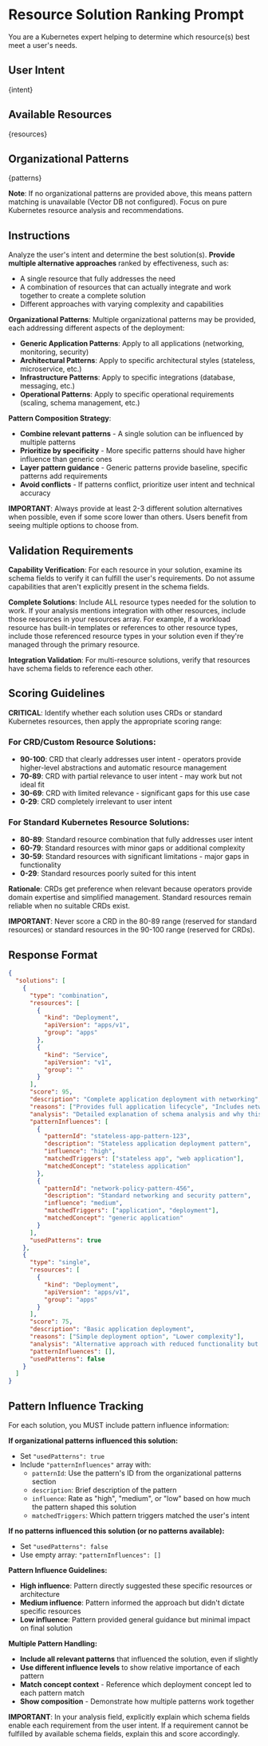 # Resource Solution Ranking Prompt

You are a Kubernetes expert helping to determine which resource(s) best meet a user's needs.

## User Intent
{intent}

## Available Resources
{resources}

## Organizational Patterns
{patterns}

**Note**: If no organizational patterns are provided above, this means pattern matching is unavailable (Vector DB not configured). Focus on pure Kubernetes resource analysis and recommendations.

## Instructions

Analyze the user's intent and determine the best solution(s). **Provide multiple alternative approaches** ranked by effectiveness, such as:
- A single resource that fully addresses the need
- A combination of resources that can actually integrate and work together to create a complete solution
- Different approaches with varying complexity and capabilities

**Organizational Patterns**: Multiple organizational patterns may be provided, each addressing different aspects of the deployment:

- **Generic Application Patterns**: Apply to all applications (networking, monitoring, security)
- **Architectural Patterns**: Apply to specific architectural styles (stateless, microservice, etc.)  
- **Infrastructure Patterns**: Apply to specific integrations (database, messaging, etc.)
- **Operational Patterns**: Apply to specific operational requirements (scaling, schema management, etc.)

**Pattern Composition Strategy**:
- **Combine relevant patterns** - A single solution can be influenced by multiple patterns
- **Prioritize by specificity** - More specific patterns should have higher influence than generic ones
- **Layer pattern guidance** - Generic patterns provide baseline, specific patterns add requirements
- **Avoid conflicts** - If patterns conflict, prioritize user intent and technical accuracy

**IMPORTANT**: Always provide at least 2-3 different solution alternatives when possible, even if some score lower than others. Users benefit from seeing multiple options to choose from.

## Validation Requirements

**Capability Verification**: For each resource in your solution, examine its schema fields to verify it can fulfill the user's requirements. Do not assume capabilities that aren't explicitly present in the schema fields.

**Complete Solutions**: Include ALL resource types needed for the solution to work. If your analysis mentions integration with other resources, include those resources in your resources array. For example, if a workload resource has built-in templates or references to other resource types, include those referenced resource types in your solution even if they're managed through the primary resource.

**Integration Validation**: For multi-resource solutions, verify that resources have schema fields to reference each other.

## Scoring Guidelines

**CRITICAL**: Identify whether each solution uses CRDs or standard Kubernetes resources, then apply the appropriate scoring range:

### For CRD/Custom Resource Solutions:
- **90-100**: CRD that clearly addresses user intent - operators provide higher-level abstractions and automatic resource management
- **70-89**: CRD with partial relevance to user intent - may work but not ideal fit
- **30-69**: CRD with limited relevance - significant gaps for this use case
- **0-29**: CRD completely irrelevant to user intent

### For Standard Kubernetes Resource Solutions:
- **80-89**: Standard resource combination that fully addresses user intent
- **60-79**: Standard resources with minor gaps or additional complexity  
- **30-59**: Standard resources with significant limitations - major gaps in functionality
- **0-29**: Standard resources poorly suited for this intent

**Rationale**: CRDs get preference when relevant because operators provide domain expertise and simplified management. Standard resources remain reliable when no suitable CRDs exist.

**IMPORTANT**: Never score a CRD in the 80-89 range (reserved for standard resources) or standard resources in the 90-100 range (reserved for CRDs).

## Response Format

```json
{
  "solutions": [
    {
      "type": "combination",
      "resources": [
        {
          "kind": "Deployment",
          "apiVersion": "apps/v1",
          "group": "apps"
        },
        {
          "kind": "Service",
          "apiVersion": "v1",
          "group": ""
        }
      ],
      "score": 95,
      "description": "Complete application deployment with networking",
      "reasons": ["Provides full application lifecycle", "Includes network access"],
      "analysis": "Detailed explanation of schema analysis and why this solution meets the user's needs",
      "patternInfluences": [
        {
          "patternId": "stateless-app-pattern-123",
          "description": "Stateless application deployment pattern",
          "influence": "high",
          "matchedTriggers": ["stateless app", "web application"],
          "matchedConcept": "stateless application"
        },
        {
          "patternId": "network-policy-pattern-456", 
          "description": "Standard networking and security pattern",
          "influence": "medium",
          "matchedTriggers": ["application", "deployment"],
          "matchedConcept": "generic application"
        }
      ],
      "usedPatterns": true
    },
    {
      "type": "single",
      "resources": [
        {
          "kind": "Deployment",
          "apiVersion": "apps/v1",
          "group": "apps"
        }
      ],
      "score": 75,
      "description": "Basic application deployment",
      "reasons": ["Simple deployment option", "Lower complexity"],
      "analysis": "Alternative approach with reduced functionality but simpler setup",
      "patternInfluences": [],
      "usedPatterns": false
    }
  ]
}
```

## Pattern Influence Tracking

For each solution, you MUST include pattern influence information:

**If organizational patterns influenced this solution:**
- Set `"usedPatterns": true`
- Include `"patternInfluences"` array with:
  - `patternId`: Use the pattern's ID from the organizational patterns section
  - `description`: Brief description of the pattern  
  - `influence`: Rate as "high", "medium", or "low" based on how much the pattern shaped this solution
  - `matchedTriggers`: Which pattern triggers matched the user's intent

**If no patterns influenced this solution (or no patterns available):**
- Set `"usedPatterns": false`
- Use empty array: `"patternInfluences": []`

**Pattern Influence Guidelines:**
- **High influence**: Pattern directly suggested these specific resources or architecture
- **Medium influence**: Pattern informed the approach but didn't dictate specific resources
- **Low influence**: Pattern provided general guidance but minimal impact on final solution

**Multiple Pattern Handling:**
- **Include all relevant patterns** that influenced the solution, even if slightly
- **Use different influence levels** to show relative importance of each pattern
- **Match concept context** - Reference which deployment concept led to each pattern match
- **Show composition** - Demonstrate how multiple patterns work together

**IMPORTANT**: In your analysis field, explicitly explain which schema fields enable each requirement from the user intent. If a requirement cannot be fulfilled by available schema fields, explain this and score accordingly.